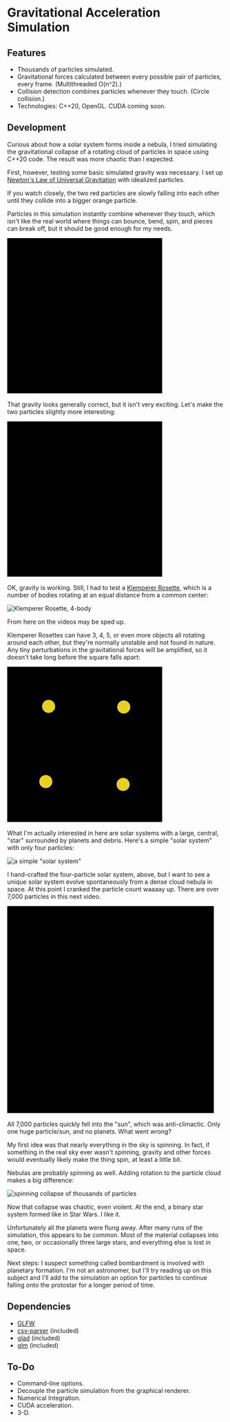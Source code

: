 # Gravitational Acceleration Simulation

## Features

- Thousands of particles simulated.
- Gravitational forces calculated between every possible pair of particles, every frame. (Multithreaded O(n^2).)
- Collision detection combines particles whenever they touch. (Circle collision.)
- Technologies: C++20, OpenGL. CUDA coming soon.


## Development

Curious about how a solar system forms inside a nebula, I tried simulating the gravitational collapse of a rotating cloud of particles in space using C++20 code. The result was more chaotic than I expected.

First, however, testing some basic simulated gravity was necessary. I set up [Newton's Law of Universal Gravitation](https://en.wikipedia.org/wiki/Newton%27s_law_of_universal_gravitation) with idealized particles.

If you watch closely, the two red particles are slowly falling into each other until they collide into a bigger orange particle.

Particles in this simulation instantly combine whenever they touch, which isn't like the real world where things can bounce, bend, spin, and pieces can break off, but it should be good enough for my needs.

![simple test, 2-body](media/simple-two-body-test.gif)

That gravity looks generally correct, but it isn't very exciting. Let's make the two particles slightly more interesting:

![wave test, 2-body](media/two-body-wave.gif)

OK, gravity is working. Still, I had to test a [Klemperer Rosette](https://en.wikipedia.org/wiki/Klemperer_rosette), which is a number of bodies rotating at an equal distance from a common center:

![Klemperer Rosette, 4-body](media/klemperer-rosette-4-body-short.gif)

From here on the videos may be sped up.

Klemperer Rosettes can have 3, 4, 5, or even more objects all rotating around each other, but they're normally unstable and not found in nature. Any tiny perturbations in the gravitational forces will be amplified, so it doesn't take long before the square falls apart:

![Klemperer Rosette, unstable, 4-body](media/klemperer-rosette-4-body-unstable.gif)

What I'm actually interested in here are solar systems with a large, central, "star" surrounded by planets and debris. Here's a simple "solar system" with only four particles:

![a simple "solar system"](media/solar-system.gif)

I hand-crafted the four-particle solar system, above, but I want to see a unique solar system evolve spontaneously from a dense cloud nebula in space. At this point I cranked the particle count waaaay up. There are over 7,000 particles in this next video.

![straight collapse of thousands of particles](media/straight-collapse.gif)

All 7,000 particles quickly fell into the "sun", which was anti-climactic. Only one huge particle/sun, and no planets. What went wrong?

My first idea was that nearly everything in the sky is spinning. In fact, if something in the real sky ever wasn't spinning, gravity and other forces would eventually likely make the thing spin, at least a little bit.

Nebulas are probably spinning as well. Adding rotation to the particle cloud makes a big difference:

![spinning collapse of thousands of particles](media/spinning-collapse.gif)

Now that collapse was chaotic, even violent. At the end, a binary star system formed like in Star Wars. I like it.

Unfortunately all the planets were flung away. After many runs of the simulation, this appears to be common. Most of the material collapses into one, two, or occasionally three large stars, and everything else is lost in space.

Next steps: I suspect something called bombardment is involved with planetary formation. I'm not an astronomer, but I'll try reading up on this subject and I'll add to the simulation an option for particles to continue falling onto the protostar for a longer period of time.



## Dependencies

- [GLFW](https://www.glfw.org/docs/latest/build_guide.html#build_link_cmake_source)
- [csv-parser](https://github.com/ashaduri/csv-parser) (included)
- [glad](https://glad.dav1d.de/) (included)
- [glm](https://github.com/g-truc/glm) (included)


## To-Do

- Command-line options.
- Decouple the particle simulation from the graphical renderer.
- Numerical Integration.
- CUDA acceleration.
- 3-D.
